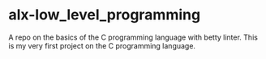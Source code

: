 # alx-low_level_programming
A repo on the basics of the C programming language with betty linter. This is my very first project on the C programming language.
